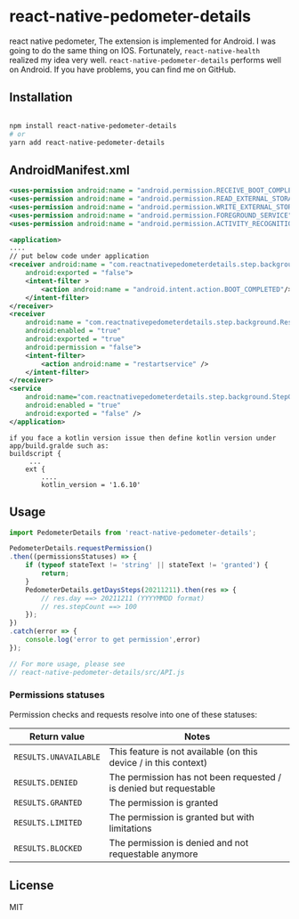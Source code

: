 # react-native-pedometer-details

react native pedometer, The extension is implemented for Android. I was going to do the same thing on IOS. Fortunately, `react-native-health` realized my idea very well. `react-native-pedometer-details` performs well on Android. If you have problems, you can find me on GitHub. 

## Installation

```sh

npm install react-native-pedometer-details 
# or
yarn add react-native-pedometer-details 
```

## AndroidManifest.xml

```xml
<uses-permission android:name = "android.permission.RECEIVE_BOOT_COMPLETED" />
<uses-permission android:name = "android.permission.READ_EXTERNAL_STORAGE" />
<uses-permission android:name = "android.permission.WRITE_EXTERNAL_STORAGE" />
<uses-permission android:name = "android.permission.FOREGROUND_SERVICE"/>
<uses-permission android:name = "android.permission.ACTIVITY_RECOGNITION"/>

<application>
.... 
// put below code under application
<receiver android:name = "com.reactnativepedometerdetails.step.background.RebootActionReceiver"
    android:exported = "false">
    <intent-filter >
        <action android:name = "android.intent.action.BOOT_COMPLETED"/>
    </intent-filter>
</receiver>
<receiver
    android:name = "com.reactnativepedometerdetails.step.background.Restarter"
    android:enabled = "true"
    android:exported = "true"
    android:permission = "false">
    <intent-filter>
        <action android:name = "restartservice" />
    </intent-filter>
</receiver>
<service
    android:name="com.reactnativepedometerdetails.step.background.StepCounterService"
    android:enabled = "true"
    android:exported = "false" />
</application>
```

```
if you face a kotlin version issue then define kotlin version under app/build.gralde such as:
buildscript {
     ...   
    ext {
        ....
        kotlin_version = '1.6.10'
```        
        


## Usage

```js
import PedometerDetails from 'react-native-pedometer-details';

PedometerDetails.requestPermission()
.then((permissionsStatuses) => {
    if (typeof stateText != 'string' || stateText != 'granted') {
        return;
    }
    PedometerDetails.getDaysSteps(20211211).then(res => {
        // res.day ==> 20211211 (YYYYMMDD format)
        // res.stepCount ==> 100
    });
})
.catch(error => {
    console.log('error to get permission',error)
});

// For more usage, please see
// react-native-pedometer-details/src/API.js
```
### Permissions statuses

Permission checks and requests resolve into one of these statuses:

| Return value          | Notes                                                             |
| --------------------- | ----------------------------------------------------------------- |
| `RESULTS.UNAVAILABLE` | This feature is not available (on this device / in this context)  |
| `RESULTS.DENIED`      | The permission has not been requested / is denied but requestable |
| `RESULTS.GRANTED`     | The permission is granted                                         |
| `RESULTS.LIMITED`     | The permission is granted but with limitations                    |
| `RESULTS.BLOCKED`     | The permission is denied and not requestable anymore              |

## License

MIT
